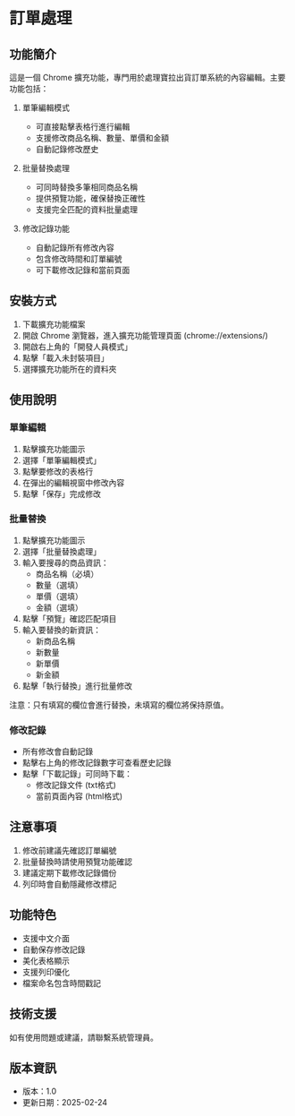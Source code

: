 # 訂單處理

## 功能簡介
這是一個 Chrome 擴充功能，專門用於處理寶拉出貨訂單系統的內容編輯。主要功能包括：

1. 單筆編輯模式
   - 可直接點擊表格行進行編輯
   - 支援修改商品名稱、數量、單價和金額
   - 自動記錄修改歷史

2. 批量替換處理
   - 可同時替換多筆相同商品名稱
   - 提供預覽功能，確保替換正確性
   - 支援完全匹配的資料批量處理

3. 修改記錄功能
   - 自動記錄所有修改內容
   - 包含修改時間和訂單編號
   - 可下載修改記錄和當前頁面

## 安裝方式
1. 下載擴充功能檔案
2. 開啟 Chrome 瀏覽器，進入擴充功能管理頁面 (chrome://extensions/)
3. 開啟右上角的「開發人員模式」
4. 點擊「載入未封裝項目」
5. 選擇擴充功能所在的資料夾

## 使用說明

### 單筆編輯
1. 點擊擴充功能圖示
2. 選擇「單筆編輯模式」
3. 點擊要修改的表格行
4. 在彈出的編輯視窗中修改內容
5. 點擊「保存」完成修改

### 批量替換
1. 點擊擴充功能圖示
2. 選擇「批量替換處理」
3. 輸入要搜尋的商品資訊：
   - 商品名稱（必填）
   - 數量（選填）
   - 單價（選填）
   - 金額（選填）
4. 點擊「預覽」確認匹配項目
5. 輸入要替換的新資訊：
   - 新商品名稱
   - 新數量
   - 新單價
   - 新金額
6. 點擊「執行替換」進行批量修改

注意：只有填寫的欄位會進行替換，未填寫的欄位將保持原值。

### 修改記錄
- 所有修改會自動記錄
- 點擊右上角的修改記錄數字可查看歷史記錄
- 點擊「下載記錄」可同時下載：
  - 修改記錄文件 (txt格式)
  - 當前頁面內容 (html格式)

## 注意事項
1. 修改前建議先確認訂單編號
2. 批量替換時請使用預覽功能確認
3. 建議定期下載修改記錄備份
4. 列印時會自動隱藏修改標記

## 功能特色
- 支援中文介面
- 自動保存修改記錄
- 美化表格顯示
- 支援列印優化
- 檔案命名包含時間戳記

## 技術支援
如有使用問題或建議，請聯繫系統管理員。

## 版本資訊
- 版本：1.0
- 更新日期：2025-02-24 
